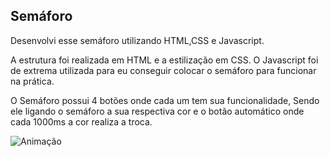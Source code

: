 <h2> Semáforo </h2> 

Desenvolvi esse semáforo utilizando HTML,CSS e Javascript. 

A estrutura foi realizada em HTML e a estilização em CSS. O Javascript foi de extrema utilizada para eu conseguir colocar o semáforo para funcionar na prática.

O Semáforo possui 4 botões onde cada um tem sua funcionalidade, Sendo ele ligando o semáforo a sua respectiva cor e o botão automático onde cada 1000ms a cor realiza a troca.

![Animação](https://github.com/Igodyz/upload_Semaforo/assets/49465890/ec9c7344-ca6b-40d2-854b-3ec39eceeda6)
